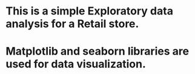 # This is a simple Exploratory data analysis for a Retail store.
# Matplotlib and seaborn libraries are used for data visualization.
